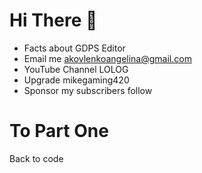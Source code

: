 # Hi There 👋
* Facts about GDPS Editor
* Email me akovlenkoangelina@gmail.com
* YouTube Channel LOLOG
* Upgrade mikegaming420
* Sponsor my subscribers follow
# To Part One
Back to code

